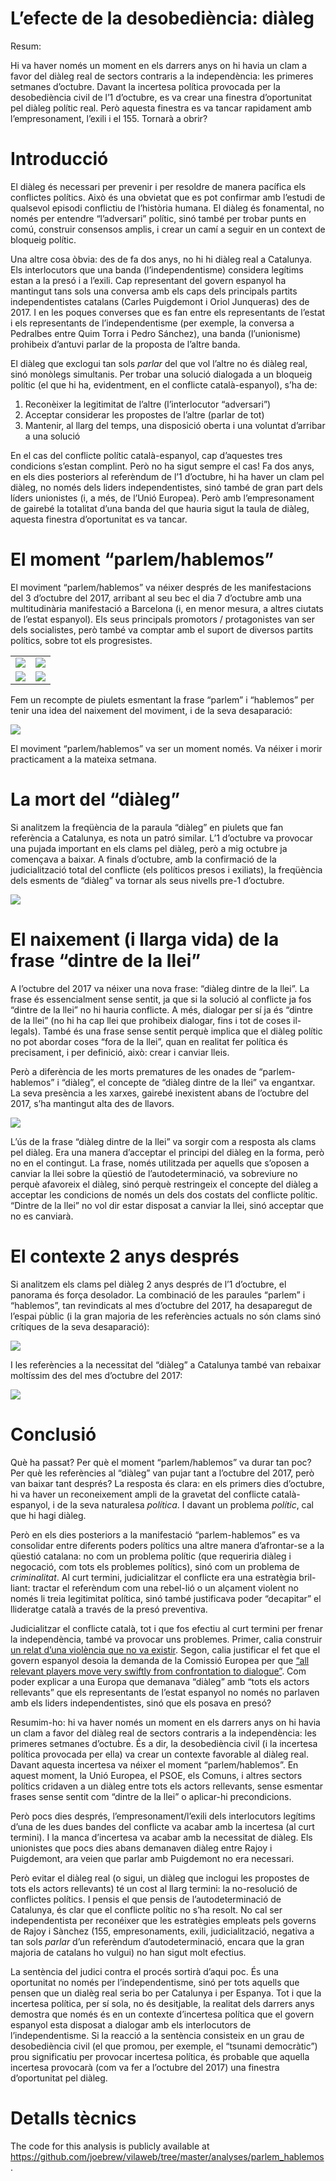 L’efecte de la desobediència: diàleg
================

Resum:

Hi va haver només un moment en els darrers anys on hi havia un clam a
favor del diàleg real de sectors contraris a la independència: les
primeres setmanes d’octubre. Davant la incertesa política provocada per
la desobediència civil de l’1 d’octubre, es va crear una finestra
d’oportunitat pel diàleg polític real. Però aquesta finestra es va
tancar rapidament amb l’empresonament, l’exili i el 155. Tornarà a
obrir?

# Introducció

El diàleg és necessari per prevenir i per resoldre de manera pacífica
els conflictes polítics. Això és una obvietat que es pot confirmar amb
l’estudi de qualsevol episodi conflictiu de l’història humana. El
diàleg és fonamental, no només per entendre “l’adversari” polític, sinó
també per trobar punts en comú, construir consensos amplis, i crear un
camí a seguir en un context de bloqueig polític.

Una altre cosa òbvia: des de fa dos anys, no hi hi diàleg real a
Catalunya. Els interlocutors que una banda (l’independentisme) considera
legítims estan a la presó i a l’exili. Cap representant del govern
espanyol ha mantingut tans sols una conversa amb els caps dels
principals partits independentistes catalans (Carles Puigdemont i Oriol
Junqueras) des de 2017. I en les poques converses que es fan entre els
representants de l’estat i els representants de l’independentisme (per
exemple, la conversa a Pedralbes entre Quim Torra i Pedro Sánchez), una
banda (l’unionisme) prohibeix d’antuvi parlar de la proposta de l’altre
banda.

El diàleg que exclogui tan sols *parlar* del que vol l’altre no és
diàleg real, sinó monòlegs simultanis. Per trobar una solució dialogada
a un bloqueig polític (el que hi ha, evidentment, en el conflicte
català-espanyol), s’ha de:

1.  Reconèixer la legitimitat de l’altre (l’interlocutor “adversari”)  
2.  Acceptar considerar les propostes de l’altre (parlar de tot)  
3.  Mantenir, al llarg del temps, una disposició oberta i una voluntat
    d’arribar a una solució

En el cas del conflicte polític català-espanyol, cap d’aquestes tres
condicions s’estan complint. Però no ha sigut sempre el cas\! Fa dos
anys, en els dies posteriors al referèndum de l’1 d’octubre, hi ha haver
un clam pel diàleg, no només dels liders independentistes, sinó també de
gran part dels líders unionistes (i, a més, de l’Unió Europea). Però amb
l’empresonament de gairebé la totalitat d’una banda del que hauria sigut
la taula de diàleg, aquesta finestra d’oportunitat es va tancar.

# El moment “parlem/hablemos”

El moviment “parlem/hablemos” va néixer després de les manifestacions
del 3 d’octubre del 2017, arribant al seu bec el dia 7 d’octubre amb una
multitudinària manifestació a Barcelona (i, en menor mesura, a altres
ciutats de l’estat espanyol). Els seus principals promotors /
protagonistes van ser dels socialistes, però també va comptar amb el
suport de diversos partits polítics, sobre tot els progresistes.

<table style="width:100%">

<tr>

<td>

<img src="img/iceta.png" />

</td>

<td>

<img src="img/queralt.png" />

</td>

</tr>

<tr>

<td>

<img src="img/serra.png" />

</td>

<td>

<img src="img/lopez.png" />

</td>

</tr>

</table>

Fem un recompte de piulets esmentant la frase “parlem” i “hablemos” per
tenir una idea del naixement del moviment, i de la seva desaparació:

![](figures/unnamed-chunk-2-1.png)<!-- -->

El moviment “parlem/hablemos” va ser un moment només. Va néixer i morir
practicament a la mateixa setmana.

# La mort del “diàleg”

Si analitzem la freqüència de la paraula “diàleg” en piulets que fan
referència a Catalunya, es nota un patró similar. L’1 d’octubre va
provocar una pujada important en els clams pel diàleg, però a mig
octubre ja començava a baixar. A finals d’octubre, amb la confirmació de
la judicialització total del conflicte (els políticos presos i
exiliats), la freqüència dels esments de “diàleg” va tornar als seus
nivells pre-1 d’octubre.

![](figures/unnamed-chunk-3-1.png)<!-- -->

# El naixement (i llarga vida) de la frase “dintre de la llei”

A l’octubre del 2017 va néixer una nova frase: “diàleg dintre de la
llei”. La frase és essencialment sense sentit, ja que si la solució al
conflicte ja fos “dintre de la llei” no hi hauria conflicte. A més,
dialogar per sí ja és “dintre de la llei” (no hi ha cap llei que
prohibeix dialogar, fins i tot de coses il-legals). També és una frase
sense sentit perquè implica que el diàleg polític no pot abordar coses
“fora de la llei”, quan en realitat fer política és precisament, i per
definició, això: crear i canviar lleis.

Però a diferència de les morts prematures de les onades de
“parlem-hablemos” i “diàleg”, el concepte de “diàleg dintre de la
llei” va engantxar. La seva presència a les xarxes, gairebé inexistent
abans de l’octubre del 2017, s’ha mantingut alta des de llavors.

![](figures/unnamed-chunk-4-1.png)<!-- -->

L’ús de la frase “diàleg dintre de la llei” va sorgir com a resposta als
clams pel diàleg. Era una manera d’acceptar el principi del diàleg en la
forma, però no en el contingut. La frase, només utilitzada per aquells
que s’oposen a canviar la llei sobre la qüestió de l’autodeterminació,
va sobreviure no perquè afavoreix el diàleg, sinó perquè restringeix el
concepte del diàleg a acceptar les condicions de només un dels dos
costats del conflicte polític. “Dintre de la llei” no vol dir estar
disposat a canviar la llei, sinó acceptar que no es canviarà.

# El contexte 2 anys després

Si analitzem els clams pel diàleg 2 anys després de l’1 d’octubre, el
panorama és força desolador. La combinació de les paraules “parlem” i
“hablemos”, tan revindicats al mes d’octubre del 2017, ha desaparegut
de l’espai pùblic (i la gran majoria de les referències actuals no són
clams sinó crítiques de la seva desaparació):

![](figures/unnamed-chunk-5-1.png)<!-- -->

I les referències a la necessitat del “diàleg” a Catalunya també van
rebaixar moltíssim des del mes d’octubre del 2017:

![](figures/unnamed-chunk-6-1.png)<!-- -->

# Conclusió

Què ha passat? Per què el moment “parlem/hablemos” va durar tan poc? Per
què les referències al “diàleg” van pujar tant a l’octubre del 2017,
però van baixar tant després? La resposta és clara: en els primers dies
d’octubre, hi va haver un reconeixement ampli de la gravetat del
conflicte català-espanyol, i de la seva naturalesa *política*. I davant
un problema *polític*, cal que hi hagi diàleg.

Però en els dies posteriors a la manifestació “parlem-hablemos” es va
consolidar entre diferents poders polítics una altre manera
d’afrontar-se a la qüestió catalana: no com un problema polític (que
requeriria diàleg i negocació, com tots els problemes polítics), sinó
com un problema de *criminalitat*. Al curt termini, judicialitzar el
conflicte era una estratègia bril-liant: tractar el referèndum com una
rebel-lió o un alçament violent no només li treia legitimitat política,
sinó també justificava poder “decapitar” el llideratge català a través
de la presó preventiva.

Judicialitzar el conflicte català, tot i que fos efectiu al curt termini
per frenar la independència, també va provocar uns problemes. Primer,
calia construir [un relat d’una violència que no va
existir](https://www.vilaweb.cat/noticies/els-dirigents-unionistes-no-van-parlar-de-violencia-durant-els-dies-doctobre-on-ara-diuen-que-hi-va-haver-violencia-les-dades/).
Segon, calia justificar el fet que el govern espanyol desoia la demanda
de la Comissió Europea per que [“all relevant players move very swiftly
from confrontation to
dialogue”](https://www.reuters.com/article/us-spain-politics-catalonia-eu/eu-urges-spain-to-talk-to-catalans-condemns-violence-idUSKCN1C712P).
Com poder explicar a una Europa que demanava “diàleg” amb “tots els
actors rellevants” que els representants de l’estat espanyol no només no
parlaven amb els liders independentistes, sinó que els posava en presó?

Resumim-ho: hi va haver només un moment en els darrers anys on hi havia
un clam a favor del diàleg real de sectors contraris a la independència:
les primeres setmanes d’octubre. És a dir, la desobediència civil (i la
incertesa política provocada per ella) va crear un contexte favorable al
diàleg real. Davant aquesta incertesa va néixer el moment
“parlem/hablemos”. En aquest moment, la Unió Europea, el PSOE, els
Comuns, i altres sectors polítics cridaven a un diàleg entre tots els
actors rellevants, sense esmentar frases sense sentit com “dintre de la
llei” o aplicar-hi precondicions.

Però pocs dies després, l’empresonament/l’exili dels interlocutors
legítims d’una de les dues bandes del conflicte va acabar amb la
incertesa (al curt termini). I la manca d’incertesa va acabar amb la
necessitat de diàleg. Els unionistes que pocs dies abans demanaven
diàleg entre Rajoy i Puigdemont, ara veien que parlar amb Puigdemont no
era necessari.

Però evitar el diàleg real (o sigui, un diàleg que inclogui les
propostes de tots els actors rellevants) té un cost al llarg termini: la
no-resolució de conflictes polítics. I pensis el que pensis de
l’autodeterminació de Catalunya, és clar que el conflicte polític no
s’ha resolt. No cal ser independentista per reconéixer que les
estratègies empleats pels governs de Rajoy i Sànchez (155,
empresonaments, exili, judicialització, negativa a tan sols *parlar*
d’un referèndum d’autodeterminació, encara que la gran majoria de
catalans ho vulgui) no han sigut molt efectius.

La sentència del judici contra el procés sortirà d’aqui poc. És una
oportunitat no només per l’independentisme, sinó per tots aquells que
pensen que un dialèg real seria bo per Catalunya i per Espanya. Tot i
que la incertesa política, per sí sola, no és desitjable, la realitat
dels darrers anys demostra que només és en un contexte d’incertesa
política que el govern espanyol esta disposat a dialogar amb els
interlocutors de l’independentisme. Si la reacció a la sentència
consisteix en un grau de desobediència civil (el que promou, per
exemple, el “tsunami democràtic”) prou significatiu per provocar
incertesa política, és probable que aquella incertesa provocarà (com va
fer a l’octubre del 2017) una finestra d’oportunitat pel diàleg.

# Detalls tècnics

The code for this analysis is publicly available at
<https://github.com/joebrew/vilaweb/tree/master/analyses/parlem_hablemos>.
